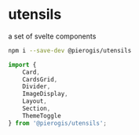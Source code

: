 # utensils

a set of svelte components

```sh
npm i --save-dev @pierogis/utensils
```

```ts
import {
	Card,
	CardsGrid,
	Divider,
	ImageDisplay,
	Layout,
	Section,
	ThemeToggle
} from '@pierogis/utensils';
```
